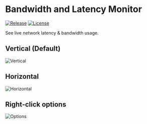# Bandwidth and Latency Monitor

[![Release](https://img.shields.io/github/release/danielchalmers/Network-Monitor)](https://github.com/danielchalmers/Network-Monitor/releases/latest)
[![License](https://img.shields.io/github/license/danielchalmers/Network-Monitor)](LICENSE)

See live network latency & bandwidth usage.

## Vertical (Default)

![Vertical](https://user-images.githubusercontent.com/7112040/33785224-16384542-dc32-11e7-8574-676f0fe52726.gif)

## Horizontal

![Horizontal](https://user-images.githubusercontent.com/7112040/33785456-202dfeb0-dc33-11e7-87e5-af4a09d77058.gif)

## Right-click options

![Options](https://user-images.githubusercontent.com/7112040/33785548-894d2a06-dc33-11e7-9218-8c4d7bfc3634.png)
